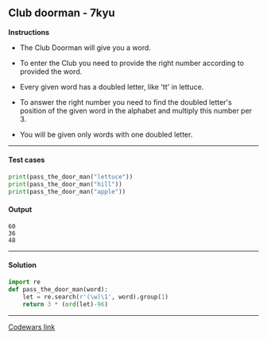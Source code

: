 ## Club doorman - 7kyu

**Instructions**

- The Club Doorman will give you a word.

- To enter the Club you need to provide the right number according to provided the word.

- Every given word has a doubled letter, like 'tt' in lettuce.

- To answer the right number you need to find the doubled letter's position of the given word in the alphabet and multiply this number per 3.

- You will be given only words with one doubled letter.

---

#### Test cases

```python
print(pass_the_door_man("lettuce"))
print(pass_the_door_man("hill"))
print(pass_the_door_man("apple"))
```

#### Output

```
60
36
48
```

---

#### Solution

```python
import re
def pass_the_door_man(word):
    let = re.search(r'(\w)\1', word).group(1)
    return 3 * (ord(let)-96)
```

---

[Codewars link](https://www.codewars.com/kata/5c563cb78dac1951c2d60f01)
